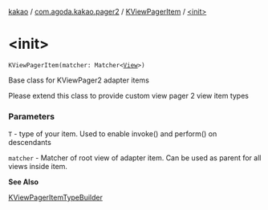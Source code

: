 [kakao](../../index.md) / [com.agoda.kakao.pager2](../index.md) / [KViewPagerItem](index.md) / [&lt;init&gt;](./-init-.md)

# &lt;init&gt;

`KViewPagerItem(matcher: Matcher<`[`View`](https://developer.android.com/reference/android/view/View.html)`>)`

Base class for KViewPager2 adapter items

Please extend this class to provide custom view pager 2 view item types

### Parameters

`T` - type of your item. Used to enable invoke() and perform() on descendants

`matcher` - Matcher of root view of adapter item. Can be used as parent for all views inside item.

**See Also**

[KViewPagerItemTypeBuilder](../-k-view-pager-item-type-builder/index.md)

